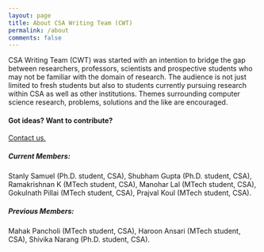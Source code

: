 ```yaml
---
layout: page
title: About CSA Writing Team (CWT)
permalink: /about
comments: false
---
```


<div class="row justify-content-between">
<div class="col-md-6 pr-5">

<p>CSA Writing Team (CWT) was started with an intention to bridge the gap between researchers, professors, scientists and prospective students who may not be familiar with the domain of research. The audience is not just limited to fresh students but also to students currently pursuing research within CSA as well as other institutions. Themes surrounding computer science research, problems, solutions and the like are encouraged.</p>

<h4>Got ideas? Want to contribute?</h4>

<p> <a href="mailto:cwt@iisc.ac.in">Contact us.</a></p>

</div>

<div class="col-md-6">

<div class="sticky-top sticky-top-80">
<h5>Current Members:</h5>

<p>Stanly Samuel (Ph.D. student, CSA), Shubham Gupta (Ph.D. student, CSA), Ramakrishnan K (MTech student, CSA), Manohar Lal (MTech student, CSA), Gokulnath Pillai (MTech student, CSA), Prajval Koul (MTech student, CSA).</p>

<h5>Previous Members:</h5>

<p>Mahak Pancholi (MTech student, CSA), Haroon Ansari (MTech student, CSA), Shivika Narang (Ph.D. student, CSA).</p>

</div>
</div>
</div>
